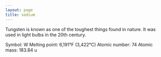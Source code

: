 ```yaml
---
layout: page
title: sodium
---
```


Tungsten is known as one of the toughest things found in nature. It was used in light bulbs in the 20th century.

Symbol: W
Melting point: 6,191°F (3,422°C)
Atomic number: 74
Atomic mass: 183.84 u